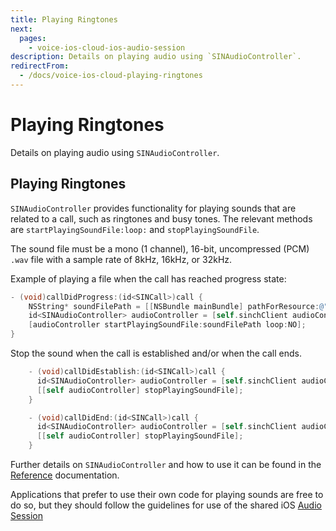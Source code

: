 ```yaml
---
title: Playing Ringtones
next:
  pages:
    - voice-ios-cloud-ios-audio-session
description: Details on playing audio using `SINAudioController`.
redirectFrom:
  - /docs/voice-ios-cloud-playing-ringtones
---
```


# Playing Ringtones

Details on playing audio using `SINAudioController`.

## Playing Ringtones

`SINAudioController` provides functionality for playing sounds that are related to a call, such as ringtones and busy tones. The relevant methods are `startPlayingSoundFile:loop:` and `stopPlayingSoundFile`.

The sound file must be a mono (1 channel), 16-bit, uncompressed (PCM) `.wav` file with a sample rate of 8kHz, 16kHz, or 32kHz.

Example of playing a file when the call has reached progress state:

```objectivec
- (void)callDidProgress:(id<SINCall>)call {
    NSString* soundFilePath = [[NSBundle mainBundle] pathForResource:@"my_progress_tone" ofType:@"wav"];
    id<SINAudioController> audioController = [self.sinchClient audioController];
    [audioController startPlayingSoundFile:soundFilePath loop:NO];
}
```

Stop the sound when the call is established and/or when the call ends.

```objectivec
    - (void)callDidEstablish:(id<SINCall>)call {
      id<SINAudioController> audioController = [self.sinchClient audioController];
      [[self audioController] stopPlayingSoundFile];
    }

    - (void)callDidEnd:(id<SINCall>)call {
      id<SINAudioController> audioController = [self.sinchClient audioController];
      [[self audioController] stopPlayingSoundFile];
    }
```

Further details on `SINAudioController` and how to use it can be found in the [Reference](reference\html\Protocols\SINAudioController.html) documentation.

Applications that prefer to use their own code for playing sounds are free to do so, but they should follow the guidelines for use of the shared iOS [Audio Session](ios-audio-session.md)
